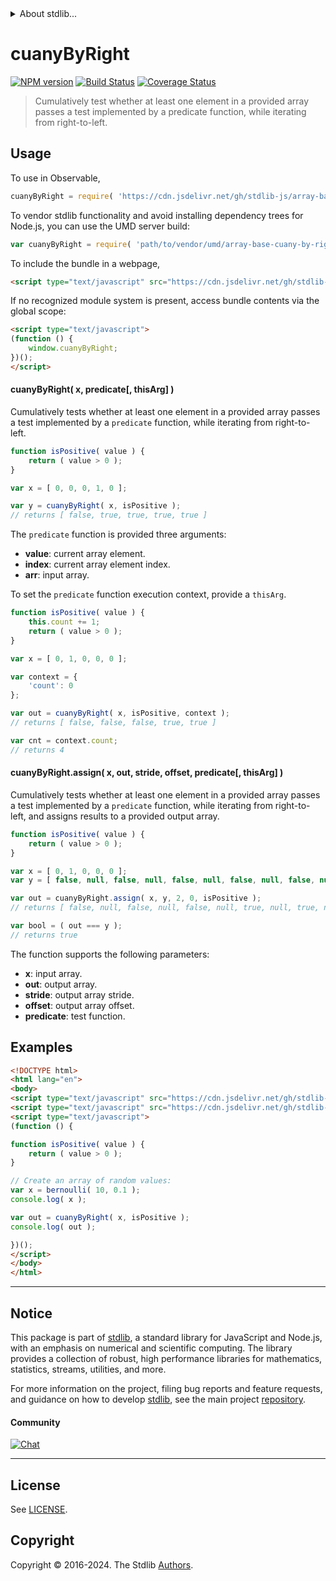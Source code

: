 <!--

@license Apache-2.0

Copyright (c) 2024 The Stdlib Authors.

Licensed under the Apache License, Version 2.0 (the "License");
you may not use this file except in compliance with the License.
You may obtain a copy of the License at

   http://www.apache.org/licenses/LICENSE-2.0

Unless required by applicable law or agreed to in writing, software
distributed under the License is distributed on an "AS IS" BASIS,
WITHOUT WARRANTIES OR CONDITIONS OF ANY KIND, either express or implied.
See the License for the specific language governing permissions and
limitations under the License.

-->


<details>
  <summary>
    About stdlib...
  </summary>
  <p>We believe in a future in which the web is a preferred environment for numerical computation. To help realize this future, we've built stdlib. stdlib is a standard library, with an emphasis on numerical and scientific computation, written in JavaScript (and C) for execution in browsers and in Node.js.</p>
  <p>The library is fully decomposable, being architected in such a way that you can swap out and mix and match APIs and functionality to cater to your exact preferences and use cases.</p>
  <p>When you use stdlib, you can be absolutely certain that you are using the most thorough, rigorous, well-written, studied, documented, tested, measured, and high-quality code out there.</p>
  <p>To join us in bringing numerical computing to the web, get started by checking us out on <a href="https://github.com/stdlib-js/stdlib">GitHub</a>, and please consider <a href="https://opencollective.com/stdlib">financially supporting stdlib</a>. We greatly appreciate your continued support!</p>
</details>

# cuanyByRight

[![NPM version][npm-image]][npm-url] [![Build Status][test-image]][test-url] [![Coverage Status][coverage-image]][coverage-url] <!-- [![dependencies][dependencies-image]][dependencies-url] -->

> Cumulatively test whether at least one element in a provided array passes a test implemented by a predicate function, while iterating from right-to-left.



<section class="usage">

## Usage

To use in Observable,

```javascript
cuanyByRight = require( 'https://cdn.jsdelivr.net/gh/stdlib-js/array-base-cuany-by-right@umd/browser.js' )
```

To vendor stdlib functionality and avoid installing dependency trees for Node.js, you can use the UMD server build:

```javascript
var cuanyByRight = require( 'path/to/vendor/umd/array-base-cuany-by-right/index.js' )
```

To include the bundle in a webpage,

```html
<script type="text/javascript" src="https://cdn.jsdelivr.net/gh/stdlib-js/array-base-cuany-by-right@umd/browser.js"></script>
```

If no recognized module system is present, access bundle contents via the global scope:

```html
<script type="text/javascript">
(function () {
    window.cuanyByRight;
})();
</script>
```

#### cuanyByRight( x, predicate\[, thisArg] )

Cumulatively tests whether at least one element in a provided array passes a test implemented by a `predicate` function, while iterating from right-to-left.

```javascript
function isPositive( value ) {
    return ( value > 0 );
}

var x = [ 0, 0, 0, 1, 0 ];

var y = cuanyByRight( x, isPositive );
// returns [ false, true, true, true, true ]
```

The `predicate` function is provided three arguments:

-   **value**: current array element.
-   **index**: current array element index.
-   **arr**: input array.

To set the `predicate` function execution context, provide a `thisArg`.

```javascript
function isPositive( value ) {
    this.count += 1;
    return ( value > 0 );
}

var x = [ 0, 1, 0, 0, 0 ];

var context = {
    'count': 0
};

var out = cuanyByRight( x, isPositive, context );
// returns [ false, false, false, true, true ]

var cnt = context.count;
// returns 4
```

#### cuanyByRight.assign( x, out, stride, offset, predicate\[, thisArg] )

Cumulatively tests whether at least one element in a provided array passes a test implemented by a `predicate` function, while iterating from right-to-left, and assigns results to a provided output array.

```javascript
function isPositive( value ) {
    return ( value > 0 );
}

var x = [ 0, 1, 0, 0, 0 ];
var y = [ false, null, false, null, false, null, false, null, false, null ];

var out = cuanyByRight.assign( x, y, 2, 0, isPositive );
// returns [ false, null, false, null, false, null, true, null, true, null ]

var bool = ( out === y );
// returns true
```

The function supports the following parameters:

-   **x**: input array.
-   **out**: output array.
-   **stride**: output array stride.
-   **offset**: output array offset.
-   **predicate**: test function.

</section>

<!-- /.usage -->

<section class="notes">

</section>

<!-- /.notes -->

<section class="examples">

## Examples

<!-- eslint no-undef: "error" -->

```html
<!DOCTYPE html>
<html lang="en">
<body>
<script type="text/javascript" src="https://cdn.jsdelivr.net/gh/stdlib-js/random-array-bernoulli@umd/browser.js"></script>
<script type="text/javascript" src="https://cdn.jsdelivr.net/gh/stdlib-js/array-base-cuany-by-right@umd/browser.js"></script>
<script type="text/javascript">
(function () {

function isPositive( value ) {
    return ( value > 0 );
}

// Create an array of random values:
var x = bernoulli( 10, 0.1 );
console.log( x );

var out = cuanyByRight( x, isPositive );
console.log( out );

})();
</script>
</body>
</html>
```

</section>

<!-- /.examples -->

<!-- Section for related `stdlib` packages. Do not manually edit this section, as it is automatically populated. -->

<section class="related">

</section>

<!-- /.related -->

<!-- Section for all links. Make sure to keep an empty line after the `section` element and another before the `/section` close. -->


<section class="main-repo" >

* * *

## Notice

This package is part of [stdlib][stdlib], a standard library for JavaScript and Node.js, with an emphasis on numerical and scientific computing. The library provides a collection of robust, high performance libraries for mathematics, statistics, streams, utilities, and more.

For more information on the project, filing bug reports and feature requests, and guidance on how to develop [stdlib][stdlib], see the main project [repository][stdlib].

#### Community

[![Chat][chat-image]][chat-url]

---

## License

See [LICENSE][stdlib-license].


## Copyright

Copyright &copy; 2016-2024. The Stdlib [Authors][stdlib-authors].

</section>

<!-- /.stdlib -->

<!-- Section for all links. Make sure to keep an empty line after the `section` element and another before the `/section` close. -->

<section class="links">

[npm-image]: http://img.shields.io/npm/v/@stdlib/array-base-cuany-by-right.svg
[npm-url]: https://npmjs.org/package/@stdlib/array-base-cuany-by-right

[test-image]: https://github.com/stdlib-js/array-base-cuany-by-right/actions/workflows/test.yml/badge.svg?branch=main
[test-url]: https://github.com/stdlib-js/array-base-cuany-by-right/actions/workflows/test.yml?query=branch:main

[coverage-image]: https://img.shields.io/codecov/c/github/stdlib-js/array-base-cuany-by-right/main.svg
[coverage-url]: https://codecov.io/github/stdlib-js/array-base-cuany-by-right?branch=main

<!--

[dependencies-image]: https://img.shields.io/david/stdlib-js/array-base-cuany-by-right.svg
[dependencies-url]: https://david-dm.org/stdlib-js/array-base-cuany-by-right/main

-->

[chat-image]: https://img.shields.io/gitter/room/stdlib-js/stdlib.svg
[chat-url]: https://app.gitter.im/#/room/#stdlib-js_stdlib:gitter.im

[stdlib]: https://github.com/stdlib-js/stdlib

[stdlib-authors]: https://github.com/stdlib-js/stdlib/graphs/contributors

[umd]: https://github.com/umdjs/umd
[es-module]: https://developer.mozilla.org/en-US/docs/Web/JavaScript/Guide/Modules

[deno-url]: https://github.com/stdlib-js/array-base-cuany-by-right/tree/deno
[deno-readme]: https://github.com/stdlib-js/array-base-cuany-by-right/blob/deno/README.md
[umd-url]: https://github.com/stdlib-js/array-base-cuany-by-right/tree/umd
[umd-readme]: https://github.com/stdlib-js/array-base-cuany-by-right/blob/umd/README.md
[esm-url]: https://github.com/stdlib-js/array-base-cuany-by-right/tree/esm
[esm-readme]: https://github.com/stdlib-js/array-base-cuany-by-right/blob/esm/README.md
[branches-url]: https://github.com/stdlib-js/array-base-cuany-by-right/blob/main/branches.md

[stdlib-license]: https://raw.githubusercontent.com/stdlib-js/array-base-cuany-by-right/main/LICENSE

</section>

<!-- /.links -->
